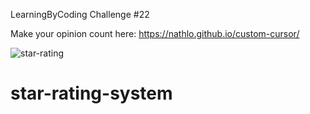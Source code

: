 LearningByCoding Challenge #22

Make your opinion count here: https://nathlo.github.io/custom-cursor/

![star-rating](https://user-images.githubusercontent.com/39729374/156248810-f202d02e-920e-4cb7-934b-17a0346a0029.png)

# star-rating-system
